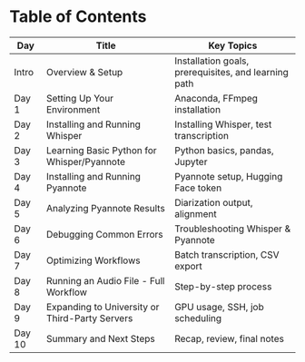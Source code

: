 # Table of Contents

| Day | Title | Key Topics |
|-----|-------|------------|
| Intro | Overview & Setup | Installation goals, prerequisites, and learning path |
| Day 1 | Setting Up Your Environment | Anaconda, FFmpeg installation |
| Day 2 | Installing and Running Whisper | Installing Whisper, test transcription |
| Day 3 | Learning Basic Python for Whisper/Pyannote | Python basics, pandas, Jupyter |
| Day 4 | Installing and Running Pyannote | Pyannote setup, Hugging Face token |
| Day 5 | Analyzing Pyannote Results | Diarization output, alignment |
| Day 6 | Debugging Common Errors | Troubleshooting Whisper & Pyannote |
| Day 7 | Optimizing Workflows | Batch transcription, CSV export |
| Day 8 | Running an Audio File - Full Workflow | Step-by-step process |
| Day 9 | Expanding to University or Third-Party Servers | GPU usage, SSH, job scheduling |
| Day 10 | Summary and Next Steps | Recap, review, final notes |
